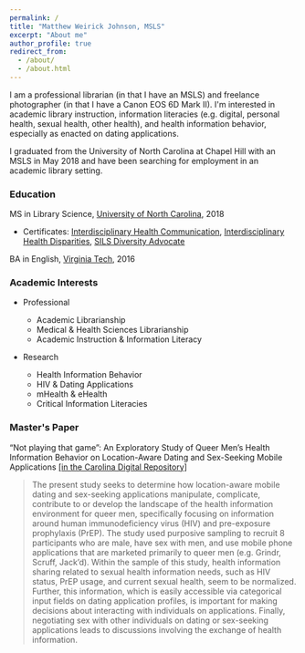```yaml
---
permalink: /
title: "Matthew Weirick Johnson, MSLS"
excerpt: "About me"
author_profile: true
redirect_from: 
  - /about/
  - /about.html
---
```


I am a professional librarian (in that I have an MSLS) and freelance photographer (in that I have a Canon EOS 6D Mark II). I'm interested in academic library instruction, information literacies (e.g. digital, personal health, sexual health, other health), and health information behavior, especially as enacted on dating applications.

I graduated from the University of North Carolina at Chapel Hill with an MSLS in May 2018 and have been searching for employment in an academic library setting.


### Education

MS in Library Science, [University of North Carolina](https://sils.unc.edu), 2018
- Certificates: [Interdisciplinary Health Communication](https://ihc.unc.edu/), [Interdisciplinary Health Disparities](https://web.archive.org/web/20180213094700/https://sph.unc.edu/echo/echo-prospective-students/), [SILS Diversity Advocate](https://sils.unc.edu/diversity-equity-inclusion/certificate)

BA in English, [Virginia Tech](https://english.vt.edu), 2016

### Academic Interests
- Professional
    - Academic Librarianship
    - Medical & Health Sciences Librarianship
    - Academic Instruction & Information Literacy

- Research
    - Health Information Behavior
    - HIV & Dating Applications
    - mHealth & eHealth
    - Critical Information Literacies

### Master's Paper
“Not playing that game”: An Exploratory Study of Queer Men’s Health Information Behavior on Location-Aware Dating and Sex-Seeking Mobile Applications [[in the Carolina Digital Repository]](https://cdr.lib.unc.edu/record/uuid:18af99e3-216f-4ef8-be23-65a813f3a7c3)
>The present study seeks to determine how location-aware mobile dating and sex-seeking applications manipulate, complicate, contribute to or develop the landscape of the health information environment for queer men, specifically focusing on information around human immunodeficiency virus (HIV) and pre-exposure prophylaxis (PrEP). The study used purposive sampling to recruit 8 participants who are male, have sex with men, and use mobile phone applications that are marketed primarily to queer men (e.g. Grindr, Scruff, Jack’d). Within the sample of this study, health information sharing related to sexual health information needs, such as HIV status, PrEP usage, and current sexual health, seem to be normalized. Further, this information, which is easily accessible via categorical input fields on dating application profiles, is important for making decisions about interacting with individuals on applications. Finally, negotiating sex with other individuals on dating or sex-seeking applications leads to discussions involving the exchange of health information.

